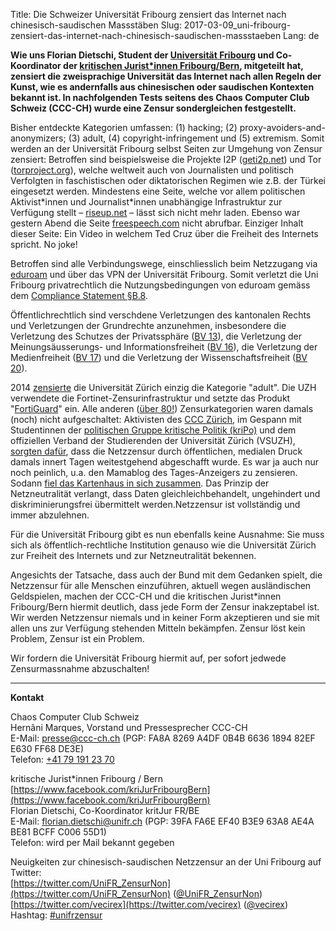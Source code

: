 Title: Die Schweizer Universität Fribourg zensiert das Internet nach chinesisch-saudischen Massstäben
Slug: 2017-03-09_uni-fribourg-zensiert-das-internet-nach-chinesisch-saudischen-massstaeben
Lang: de

**Wie uns Florian Dietschi, Student der [Universität Fribourg][0] und Co-Koordinator der [kritischen Jurist&ast;innen Fribourg/Bern][1], mitgeteilt hat, zensiert die zweisprachige Universität das Internet nach allen Regeln der Kunst, wie es andernfalls aus chinesischen oder saudischen Kontexten bekannt ist. In nachfolgenden Tests seitens des Chaos Computer Club Schweiz (CCC-CH) wurde eine Zensur sondergleichen festgestellt.**

Bisher entdeckte Kategorien umfassen: (1) hacking; (2) proxy-avoiders-and-anonymizers; (3) adult, (4) copyright-infringement und (5) extremism. Somit werden an der Universität Fribourg selbst Seiten zur Umgehung von Zensur zensiert: Betroffen sind beispielsweise die Projekte I2P ([geti2p.net][2]) und Tor ([torproject.org][3]), welche weltweit auch von Journalisten und politisch Verfolgten in faschistischen oder diktatorischen Regimen wie z.B. der Türkei eingesetzt werden. Mindestens eine Seite, welche vor allem politischen Aktivist&ast;innen und Journalist&ast;innen unabhängige Infrastruktur zur Verfügung stellt – [riseup.net][4] – lässt sich nicht mehr laden. Ebenso war gestern Abend die Seite [freespeech.com][13] nicht abrufbar. Einziger Inhalt dieser Seite: Ein Video in welchem Ted Cruz über die Freiheit des Internets spricht. No joke!

Betroffen sind alle Verbindungswege, einschliesslich beim Netzzugang via [eduroam][14] und über das VPN der Universität Fribourg. Somit verletzt die Uni Fribourg privatrechtlich die Nutzungsbedingungen von eduroam gemäss dem [Compliance Statement §B.8][5].

Öffentlichrechtlich sind verschdene Verletzungen des kantonalen Rechts und Verletzungen der Grundrechte anzunehmen, insbesondere die Verletzung des Schutzes der Privatssphäre ([BV 13][BV13]), die Verletzung der Meinungsäusserungs- und Informationsfreiheit ([BV 16][BV16]), die Verletzung der Medienfreiheit ([BV 17][BV17]) und die Verletzung der Wissenschaftsfreiheit ([BV 20][BV20]).

2014 [zensierte][6] die Universität Zürich einzig die Kategorie "adult". Die UZH verwendete die Fortinet-Zensurinfrastruktur und setzte das Produkt "[FortiGuard][7]" ein. Alle anderen ([über 80!][8]) Zensurkategorien waren damals (noch) nicht aufgeschaltet: Aktivisten des [CCC Zürich][9], im Gespann mit Studentinnen der [politischen Gruppe kritische Politik (kriPo)][10] und dem offiziellen Verband der Studierenden der Universität Zürich (VSUZH), [sorgten dafür][11], dass die Netzzensur durch öffentlichen, medialen Druck damals innert Tagen weitestgehend abgeschafft wurde. Es war ja auch nur noch peinlich, u.a. den Mamablog des Tages-Anzeigers zu zensieren. Sodann [fiel das Kartenhaus in sich zusammen][12]. Das Prinzip der Netzneutralität verlangt, dass Daten gleichleichbehandelt, ungehindert und  diskriminierungsfrei übermittelt werden.Netzzensur ist vollständig und immer abzulehnen.

Für die Universität Fribourg gibt es nun ebenfalls keine Ausnahme: Sie muss sich als öffentlich-rechtliche Institution genauso wie die Universität Zürich zur Freiheit des Internets und zur Netzneutralität bekennen.

Angesichts der Tatsache, dass auch der Bund mit dem Gedanken spielt, die Netzzensur für alle Menschen einzuführen, aktuell wegen ausländischen Geldspielen, machen der CCC-CH und die kritischen Jurist&ast;innen Fribourg/Bern hiermit deutlich, dass jede Form der Zensur inakzeptabel ist. Wir werden Netzzensur niemals und in keiner Form akzeptieren und sie mit allen uns zur Verfügung stehenden Mitteln bekämpfen. Zensur löst kein Problem, Zensur ist ein Problem.

Wir fordern die Universität Fribourg hiermit auf, per sofort jedwede Zensurmassnahme abzuschalten!

<hr>

**Kontakt**

Chaos Computer Club Schweiz<br>
Hernâni Marques, Vorstand und Pressesprecher CCC-CH<br>
E-Mail: [presse@ccc-ch.ch](mailto:presse@ccc-ch.ch) (PGP: FA8A 8269 A4DF 0B4B 6636 1894 82EF E630 FF68 DE3E)<br>
Telefon: [+41 79 191 23 70](tel:+41791912370)

kritische Jurist&ast;innen Fribourg / Bern<br>
[https://www.facebook.com/kriJurFribourgBern](https://www.facebook.com/kriJurFribourgBern)<br>
Florian Dietschi, Co-Koordinator kritJur FR/BE<br>
E-Mail: [florian.dietschi@unifr.ch](mailto:florian.dietschi@unifr.ch) (PGP: 39FA FA6E EF40 B3E9 63A8  AE4A BE81 BCFF C006 55D1)<br>
Telefon: wird per Mail bekannt gegeben

Neuigkeiten zur chinesisch-saudischen Netzzensur an der Uni Fribourg auf Twitter:<br>
[https://twitter.com/UniFR_ZensurNon](https://twitter.com/UniFR_ZensurNon) ([@UniFR_ZensurNon](https://twitter.com/UniFR_ZensurNon))<br>
[https://twitter.com/vecirex](https://twitter.com/vecirex) ([@vecirex](https://twitter.com/vecirex))<br>
Hashtag: [#unifrzensur](https://twitter.com/hashtag/unifrzensur?f=tweets&vertical=default&src=hash)

[0]: https://www.unifr.ch/
[1]: https://www.facebook.com/kriJurFribourgBern
[2]: https://geti2p.net/
[3]: https://torproject.org/
[4]: https://riseup.net/
[5]: https://www.eduroam.org/wp-content/uploads/2016/05/eduroam_Compliance_Statement_v1_0.pdf
[6]: https://www.ccczh.ch/zugangsgesuche/uzh_zensur_idg/
[7]: https://www.woz.ch/1414/internetzensur-an-der-uni-zuerich/der-umstrittene-pornofilter
[8]: http://fortiguard.com/webfilter
[9]: https://ccczh.ch/
[10]: http://www.kripo.uzh.ch/2014/03/19/abschaffung-netzzensur/
[11]: https://www.nzz.ch/digital/universitaet-zuerich-filter-internet-chaos-computer-club-1.18263242
[12]: https://www.nzz.ch/digital/universitaet-zuerich-kann-keine-zahlen-zu-sexueller-belaestigung-vorlegen-1.18279848
[13]: http://freespeech.com/
[14]: https://de.wikipedia.org/wiki/Eduroam
[BV13]: https://www.admin.ch/opc/de/classified-compilation/19995395/index.html#a13
[BV16]: https://www.admin.ch/opc/de/classified-compilation/19995395/index.html#a16
[BV17]: https://www.admin.ch/opc/de/classified-compilation/19995395/index.html#a17
[BV20]: https://www.admin.ch/opc/de/classified-compilation/19995395/index.html#a20
